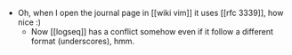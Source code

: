 - Oh, when I open the journal page in [[wiki vim]] it uses [[rfc 3339]], how nice :)
    - Now [[logseq]] has a conflict somehow even if it follow a different format (underscores), hmm.
